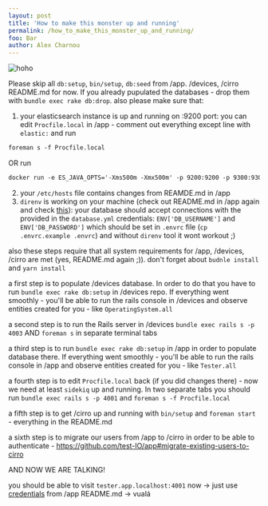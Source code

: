 ```yaml
---
layout: post
title: 'How to make this monster up and running'
permalink: /how_to_make_this_monster_up_and_running/
foo: Bar
author: Alex Charnou
---
```


![hoho](https://thumbs.gfycat.com/DiligentWellmadeAustraliansilkyterrier-size_restricted.gif)

Please skip all `db:setup`, `bin/setup`, `db:seed` from /app. /devices, /cirro README.md for now. If you already pupulated the databases - drop them with `bundle exec rake db:drop`. also please make sure that:
1. your elasticsearch instance is up and running on :9200 port: you can edit `Procfile.local` in /app - comment out everything except line with `elastic:` and run
 ```markdown
foreman s -f Procfile.local
```
OR run
```markdown
docker run -e ES_JAVA_OPTS='-Xms500m -Xmx500m' -p 9200:9200 -p 9300:9300 --volume elasticsearch_data:/usr/share/elasticsearch/data elasticsearch:5.6
```

2. your `/etc/hosts` file contains changes from REAMDE.md in /app
3. `direnv` is working on your machine (check out README.md in /app again and check [this](https://direnv.net/docs/hook.html)): your database should accept connections with the provided in the `database.yml` credentials: `ENV['DB_USERNAME']` and `ENV['DB_PASSWORD']` which should be set in `.envrc` file (`cp .envrc.example .envrc`) and without `direnv` tool it wont workout ;)

also these steps require that all system requirements for /app, /devices, /cirro are met (yes, README.md again ;)). don't forget about `budnle install` and `yarn install`

a first step is to populate /devices database. In order to do that you have to run
`bundle exec rake db:setup` in /devices repo. If everything went smoothly - you'll be able to run the rails console in /devices and observe entities created for you - like `OperatingSystem.all`

a second step is to run the Rails server in /devices `bundle exec rails s -p 4003` AND `foreman s` in separate terminal tabs

a third step is to run `bundle exec rake db:setup` in /app in order to populate database there. If everything went smoothly - you'll be able to run the rails console in /app and observe entities created for you - like `Tester.all`

a fourth step is to edit `Procfile.local` back (if you did changes there) - now we need at least `sidekiq` up and running. In two separate tabs you should run `bundle exec rails s -p 4001` and `foreman s -f Procfile.local`

a fifth step is to get /cirro up and running with `bin/setup` and `foreman start` - everything in the README.md

a sixth step is to migrate our users from /app to /cirro in order to be able to authenticate - https://github.com/test-IO/app#migrate-existing-users-to-cirro

AND NOW WE ARE TALKING!

you should be able to visit `tester.app.localhost:4001` now -> just use [credentials](https://github.com/test-IO/app#credentials) from /app README.md -> vualá
